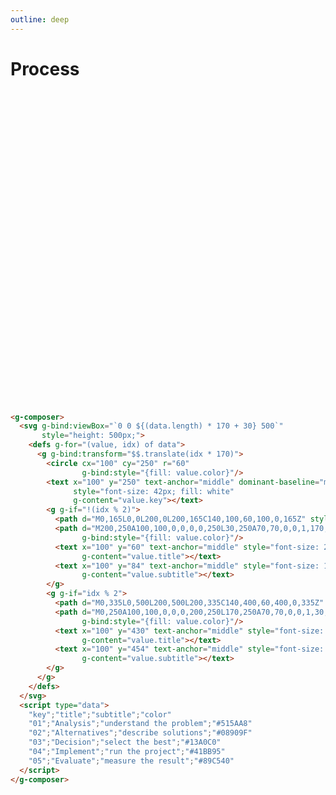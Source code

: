 ```yaml
---
outline: deep
---
```


# Process

<g-composer>
  <svg g-bind:viewBox="`0 0 ${(data.length) * 170 + 30} 500`"
       style="height: 500px;">
    <defs g-for="(value, idx) of data">
      <g g-bind:transform="$$.translate(idx * 170)">
        <circle cx="100" cy="250" r="60" 
                g-bind:style="{fill: value.color}"/>
        <text x="100" y="250" text-anchor="middle" dominant-baseline="middle" 
              style="font-size: 42px; fill: white" 
              g-content="value.key"></text>
        <g g-if="!(idx % 2)">
          <path d="M0,165L0,0L200,0L200,165C140,100,60,100,0,165Z" style="fill:#f1f1f1;"/>
          <path d="M200,250A100,100,0,0,0,0,250L30,250A70,70,0,0,1,170,250Z"
                g-bind:style="{fill: value.color}"/>
          <text x="100" y="60" text-anchor="middle" style="font-size: 26px; fill:#000;" 
                g-content="value.title"></text>
          <text x="100" y="84" text-anchor="middle" style="font-size: 16px; fill:#000;" 
                g-content="value.subtitle"></text>
        </g>
        <g g-if="idx % 2">
          <path d="M0,335L0,500L200,500L200,335C140,400,60,400,0,335Z" style="fill:#f1f1f1;"/>
          <path d="M0,250A100,100,0,0,0,200,250L170,250A70,70,0,0,1,30,250Z"
                g-bind:style="{fill: value.color}"/>
          <text x="100" y="430" text-anchor="middle" style="font-size: 26px; fill:#000;" 
                g-content="value.title"></text>
          <text x="100" y="454" text-anchor="middle" style="font-size: 16px; fill:#000;" 
                g-content="value.subtitle"></text>
        </g>
      </g>
    </defs>
  </svg>
  <g-script type="data" src="../data/process.csv"></g-script>
</g-composer>

```html
<g-composer>
  <svg g-bind:viewBox="`0 0 ${(data.length) * 170 + 30} 500`"
       style="height: 500px;">
    <defs g-for="(value, idx) of data">
      <g g-bind:transform="$$.translate(idx * 170)">
        <circle cx="100" cy="250" r="60" 
                g-bind:style="{fill: value.color}"/>
        <text x="100" y="250" text-anchor="middle" dominant-baseline="middle" 
              style="font-size: 42px; fill: white" 
              g-content="value.key"></text>
        <g g-if="!(idx % 2)">
          <path d="M0,165L0,0L200,0L200,165C140,100,60,100,0,165Z" style="fill:#f1f1f1;"/>
          <path d="M200,250A100,100,0,0,0,0,250L30,250A70,70,0,0,1,170,250Z"
                g-bind:style="{fill: value.color}"/>
          <text x="100" y="60" text-anchor="middle" style="font-size: 26px" 
                g-content="value.title"></text>
          <text x="100" y="84" text-anchor="middle" style="font-size: 16px" 
                g-content="value.subtitle"></text>
        </g>
        <g g-if="idx % 2">
          <path d="M0,335L0,500L200,500L200,335C140,400,60,400,0,335Z" style="fill:#f1f1f1;"/>
          <path d="M0,250A100,100,0,0,0,200,250L170,250A70,70,0,0,1,30,250Z"
                g-bind:style="{fill: value.color}"/>
          <text x="100" y="430" text-anchor="middle" style="font-size: 26px" 
                g-content="value.title"></text>
          <text x="100" y="454" text-anchor="middle" style="font-size: 16px" 
                g-content="value.subtitle"></text>
        </g>
      </g>
    </defs>
  </svg>
  <script type="data">
    "key";"title";"subtitle";"color"
    "01";"Analysis";"understand the problem";"#515AA8"
    "02";"Alternatives";"describe solutions";"#08909F"
    "03";"Decision";"select the best";"#13A0C0"
    "04";"Implement";"run the project";"#41BB95"
    "05";"Evaluate";"measure the result";"#89C540"
  </script>
</g-composer>
```